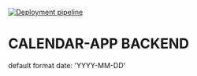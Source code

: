 [![Deployment pipeline](https://github.com/aljorgevi/calendar-app-backend/actions/workflows/pipeline.yml/badge.svg)](https://github.com/aljorgevi/calendar-app-backend/actions/workflows/pipeline.yml)

# CALENDAR-APP BACKEND

default format date:
'YYYY-MM-DD'
